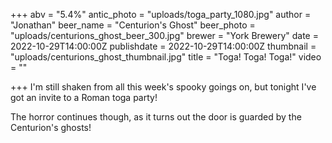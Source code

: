 +++
abv = "5.4%"
antic_photo = "uploads/toga_party_1080.jpg"
author = "Jonathan"
beer_name = "Centurion's Ghost"
beer_photo = "uploads/centurions_ghost_beer_300.jpg"
brewer = "York Brewery"
date = 2022-10-29T14:00:00Z
publishdate = 2022-10-29T14:00:00Z
thumbnail = "uploads/centurions_ghost_thumbnail.jpg"
title = "Toga! Toga! Toga!"
video = ""

+++
I'm still shaken from all this week's spooky goings on, but tonight I've got an invite to a Roman toga party!

The horror continues though, as it turns out the door is guarded by the Centurion's ghosts! 